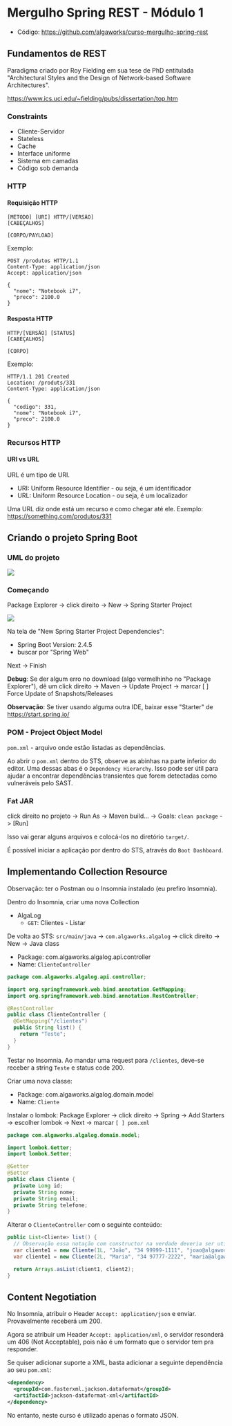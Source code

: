# Mergulho Spring REST - Módulo 1

- Código: <https://github.com/algaworks/curso-mergulho-spring-rest>

## Fundamentos de REST

Paradigma criado por Roy Fielding em sua tese de PhD entitulada "Architectural Styles and the Design of Network-based Software Architectures".

<https://www.ics.uci.edu/~fielding/pubs/dissertation/top.htm>

### Constraints

- Cliente-Servidor
- Stateless
- Cache
- Interface uniforme
- Sistema em camadas
- Código sob demanda

### HTTP

#### Requisição HTTP

```
[MÉTODO] [URI] HTTP/[VERSÃO]
[CABEÇALHOS]

[CORPO/PAYLOAD]
```

Exemplo:
```
POST /produtos HTTP/1.1
Content-Type: application/json
Accept: application/json

{
  "nome": "Notebook i7",
  "preco": 2100.0
}
```

#### Resposta HTTP

```
HTTP/[VERSÃO] [STATUS]
[CABEÇALHOS]

[CORPO]
```

Exemplo:
```
HTTP/1.1 201 Created
Location: /produts/331
Content-Type: application/json

{
  "codigo": 331,
  "nome": "Notebook i7",
  "preco": 2100.0
}
```


### Recursos HTTP

#### URI vs URL

URL é um tipo de URI.

- URI: Uniform Resource Identifier - ou seja, é um identificador
- URL: Uniform Resource Location - ou seja, é um localizador

Uma URL diz onde está um recurso e como chegar até ele. Exemplo: https://something.com/produtos/331



## Criando o projeto Spring Boot

### UML do projeto

![](../../assets/mergulho-spring-rest-uml.png)


### Começando

Package Explorer -> click direito -> New -> Spring Starter Project

![](../../assets/mergulho-spring-rest-starter.png)

Na tela de "New Spring Starter Project Dependencies":

- Spring Boot Version: 2.4.5
- buscar por "Spring Web"

Next -> Finish

**Debug**: Se der algum erro no download (algo vermelhinho no "Package Explorer"), dê um click direito -> Maven -> Update Project -> marcar [ ] Force Update of Snapshots/Releases

**Observação**: Se tiver usando alguma outra IDE, baixar esse "Starter" de https://start.spring.io/


### POM - Project Object Model

`pom.xml` - arquivo onde estão listadas as dependências.

Ao abrir o `pom.xml` dentro do STS, observe as abinhas na parte inferior do editor. Uma dessas abas é o `Dependency Hierarchy`. Isso pode ser útil para ajudar a encontrar dependências transientes que forem detectadas como vulneráveis pelo SAST.


### Fat JAR

click direito no projeto -> Run As -> Maven build... -> Goals: `clean package` -> [Run]

Isso vai gerar alguns arquivos e colocá-los no diretório `target/`.

É possível iniciar a aplicação por dentro do STS, através do `Boot Dashboard`.



## Implementando Collection Resource

Observação: ter o Postman ou o Insomnia instalado (eu prefiro Insomnia).

Dentro do Insomnia, criar uma nova Collection

- AlgaLog
  - `GET`: Clientes - Listar


De volta ao STS: `src/main/java` -> `com.algaworks.algalog` -> click direito -> New -> Java class

- Package: com.algaworks.algalog.api.controller
- Name: `ClienteController`

```java
package com.algaworks.algalog.api.controller;

import org.springframework.web.bind.annotation.GetMapping;
import org.springframework.web.bind.annotation.RestController;

@RestController
public class ClienteController {
  @GetMapping("/clientes")
  public String list() {
    return "Teste";
  }
}
```

Testar no Insomnia. Ao mandar uma request para `/clientes`, deve-se receber a string `Teste` e status code 200.


Criar uma nova classe:

- Package: com.algaworks.algalog.domain.model
- Name: `Cliente`

Instalar o lombok: Package Explorer -> click direito -> Spring -> Add Starters -> escolher lombok -> Next -> marcar `[ ] pom.xml`

```java
package com.algaworks.algalog.domain.model;

import lombok.Getter;
import lombok.Setter;

@Getter
@Setter
public class Cliente {
  private Long id;
  private String nome;
  private String email;
  private String telefone;
}
```

Alterar o `ClienteController` com o seguinte conteúdo:
```java
public List<Cliente> list() {
  // Observação essa notação com constructor na verdade deveria ser utilizando setters
  var cliente1 = new Cliente(1L, "João", "34 99999-1111", "joao@algaworks.com");
  var cliente1 = new Cliente(2L, "Maria", "34 97777-2222", "maria@algaworks.com");

  return Arrays.asList(client1, client2);
}
```

## Content Negotiation

No Insomnia, atribuir o Header `Accept: application/json` e enviar. Provavelmente receberá um 200.

Agora se atribuir um Header `Accept: application/xml`, o servidor resonderá um 406 (Not Acceptable), pois não é um formato que o servidor tem pra responder.

Se quiser adicionar suporte a XML, basta adicionar a seguinte dependência ao seu `pom.xml`:
```xml
<dependency>
  <groupId>com.fasterxml.jackson.dataformat</groupId>
  <artifactId>jackson-dataformat-xml</artifactId>
</dependency>
```

No entanto, neste curso é utilizado apenas o formato JSON.


